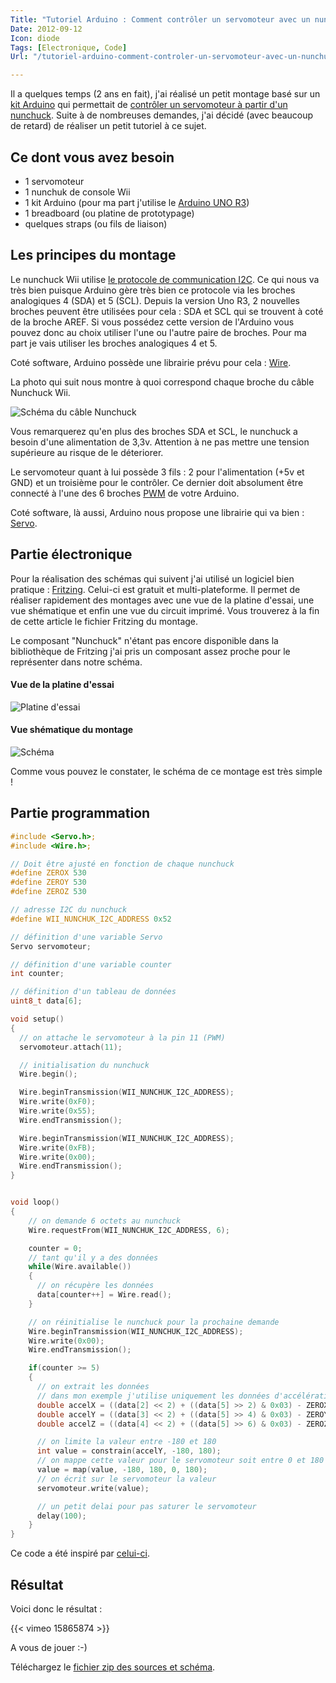 ```yaml
---
Title: "Tutoriel Arduino : Comment contrôler un servomoteur avec un nunchuck de Wii"
Date: 2012-09-12
Icon: diode
Tags: [Electronique, Code]
Url: "/tutoriel-arduino-comment-controler-un-servomoteur-avec-un-nunchuck-de-wii.html"

---
```


Il a quelques temps (2 ans en fait), j'ai réalisé un petit montage basé sur un [kit Arduino](/arduino.html) qui permettait de [contrôler un servomoteur à partir d'un nunchuck](/premier-montage-arduino-controler-un-servo-moteur-avec-un-nunchuck-wii.html). Suite à de nombreuses demandes, j'ai décidé (avec beaucoup de retard) de réaliser un petit tutoriel à ce sujet.

## Ce dont vous avez besoin

- 1 servomoteur
- 1 nunchuk de console Wii
- 1 kit Arduino (pour ma part j'utilise le [Arduino UNO R3](http://arduino.cc/en/Main/ArduinoBoardUno))
- 1 breadboard (ou platine de prototypage)
- quelques straps (ou fils de liaison)

## Les principes du montage

Le nunchuck Wii utilise [le protocole de communication I2C](http://fr.wikipedia.org/wiki/I2C). Ce qui nous va très bien puisque Arduino gère très bien ce protocole via les broches analogiques 4 (SDA) et 5 (SCL). Depuis la version Uno R3, 2 nouvelles broches peuvent être utilisées pour cela : SDA et SCL qui se trouvent à coté de la broche AREF. Si vous possédez cette version de l'Arduino vous pouvez donc au choix utiliser l'une ou l'autre paire de broches. Pour ma part je vais utiliser les broches analogiques 4 et 5.

Coté software, Arduino possède une librairie prévu pour cela : [Wire](http://arduino.cc/en/Reference/Wire).

La photo qui suit nous montre à quoi correspond chaque broche du câble Nunchuck Wii.

![Schéma du câble Nunchuck](/images/nunchuck-cable-schema.png)

Vous remarquerez qu'en plus des broches SDA et SCL, le nunchuck a besoin d'une alimentation de 3,3v. Attention à ne pas mettre une tension supérieure au risque de le déteriorer.

Le servomoteur quant à lui possède 3 fils : 2 pour l'alimentation (+5v et GND) et un troisième pour le contrôler. Ce dernier doit absolument être connecté à l'une des 6 broches [PWM](http://fr.wikipedia.org/wiki/Modulation_de_largeur_d'impulsion) de votre Arduino.

Coté software, là aussi, Arduino nous propose une librairie qui va bien : [Servo](http://arduino.cc/en/Reference/Servo).

## Partie électronique

Pour la réalisation des schémas qui suivent j'ai utilisé un logiciel bien pratique : [Fritzing](http://fritzing.org/). Celui-ci est gratuit et multi-plateforme. Il permet de réaliser rapidement des montages avec une vue de la platine d'essai, une vue shématique et enfin une vue du circuit imprimé. Vous trouverez à la fin de cette article le fichier Fritzing du montage.

Le composant "Nunchuck" n'étant pas encore disponible dans la bibliothèque de Fritzing j'ai pris un composant assez proche pour le représenter dans notre schéma.

#### Vue de la platine d'essai

![Platine d'essai](/images/arduino-nunchuck-servo-platine.png)

#### Vue shématique du montage

![Schéma](/images/arduino-nunchuck-servo-schema.png)

Comme vous pouvez le constater, le schéma de ce montage est très simple !

## Partie programmation

```c
#include <Servo.h>;
#include <Wire.h>;

// Doit être ajusté en fonction de chaque nunchuck
#define ZEROX 530
#define ZEROY 530
#define ZEROZ 530

// adresse I2C du nunchuck
#define WII_NUNCHUK_I2C_ADDRESS 0x52

// définition d'une variable Servo
Servo servomoteur;

// définition d'une variable counter
int counter;

// définition d'un tableau de données
uint8_t data[6];

void setup()
{
  // on attache le servomoteur à la pin 11 (PWM)
  servomoteur.attach(11);

  // initialisation du nunchuck
  Wire.begin();

  Wire.beginTransmission(WII_NUNCHUK_I2C_ADDRESS);
  Wire.write(0xF0);
  Wire.write(0x55);
  Wire.endTransmission();

  Wire.beginTransmission(WII_NUNCHUK_I2C_ADDRESS);
  Wire.write(0xFB);
  Wire.write(0x00);
  Wire.endTransmission();
}


void loop()
{
    // on demande 6 octets au nunchuck
    Wire.requestFrom(WII_NUNCHUK_I2C_ADDRESS, 6);

    counter = 0;
    // tant qu'il y a des données
    while(Wire.available())
    {
      // on récupère les données
      data[counter++] = Wire.read();
    }

    // on réinitialise le nunchuck pour la prochaine demande
    Wire.beginTransmission(WII_NUNCHUK_I2C_ADDRESS);
    Wire.write(0x00);
    Wire.endTransmission();

    if(counter >= 5)
    {
      // on extrait les données
      // dans mon exemple j'utilise uniquement les données d'accélération sur l'axe Y
      double accelX = ((data[2] << 2) + ((data[5] >> 2) & 0x03) - ZEROX);
      double accelY = ((data[3] << 2) + ((data[5] >> 4) & 0x03) - ZEROY);
      double accelZ = ((data[4] << 2) + ((data[5] >> 6) & 0x03) - ZEROZ);

      // on limite la valeur entre -180 et 180
      int value = constrain(accelY, -180, 180);
      // on mappe cette valeur pour le servomoteur soit entre 0 et 180
      value = map(value, -180, 180, 0, 180);
      // on écrit sur le servomoteur la valeur
      servomoteur.write(value);

      // un petit delai pour pas saturer le servomoteur
      delay(100);
    }
}
```

Ce code a été inspiré par [celui-ci](https://github.com/chrisgilmerproj/WiiChuck).

## Résultat

Voici donc le résultat :


{{< vimeo 15865874 >}}

A vous de jouer :-)


Téléchargez le [fichier zip des sources et schéma](/downloads/wii_nunchuck.zip).

